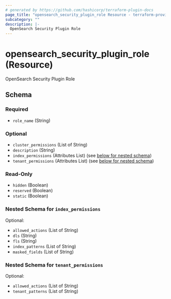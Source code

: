 ```yaml
---
# generated by https://github.com/hashicorp/terraform-plugin-docs
page_title: "opensearch_security_plugin_role Resource - terraform-provider-opensearch"
subcategory: ""
description: |-
  OpenSearch Security Plugin Role
---
```


# opensearch_security_plugin_role (Resource)

OpenSearch Security Plugin Role



<!-- schema generated by tfplugindocs -->
## Schema

### Required

- `role_name` (String)

### Optional

- `cluster_permissions` (List of String)
- `description` (String)
- `index_permissions` (Attributes List) (see [below for nested schema](#nestedatt--index_permissions))
- `tenant_permissions` (Attributes List) (see [below for nested schema](#nestedatt--tenant_permissions))

### Read-Only

- `hidden` (Boolean)
- `reserved` (Boolean)
- `static` (Boolean)

<a id="nestedatt--index_permissions"></a>
### Nested Schema for `index_permissions`

Optional:

- `allowed_actions` (List of String)
- `dls` (String)
- `fls` (String)
- `index_patterns` (List of String)
- `masked_fields` (List of String)


<a id="nestedatt--tenant_permissions"></a>
### Nested Schema for `tenant_permissions`

Optional:

- `allowed_actions` (List of String)
- `tenant_patterns` (List of String)


